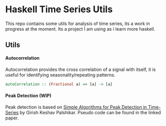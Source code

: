 # Haskell Time Series Utils

This repo contains some utils for analysis of time series, its a work in progress at the moment. Its a project I am using as i learn more haskell.



## Utils

#### Autocorrelation

Autocorrelation provides the cross correlation of a signal with itself, it is useful for identifying seasonality/repeating patterns.

```haskell
autoCorrelation :: (Fractional a) => [a] -> [a]
```

#### Peak Detection (WIP)

Peak detection is based on [Simple Algorithms for Peak Detection in Time-Series](https://pdfs.semanticscholar.org/1d60/4572ec6ed77bd07fbb4e9fc32ab5271adedb.pdf) by Girish Keshav Palshikar. Pseudo code can be found in the linked paper.

